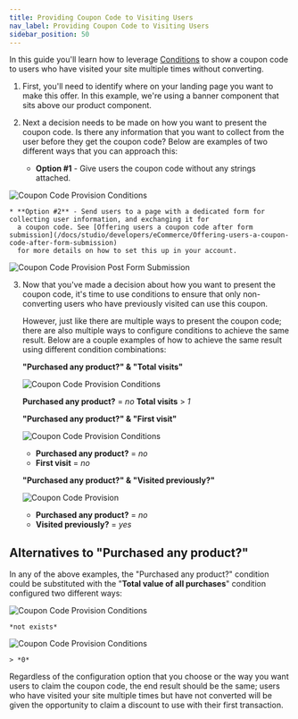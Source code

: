```yaml
---
title: Providing Coupon Code to Visiting Users
nav_label: Providing Coupon Code to Visiting Users
sidebar_position: 50
---
```


In this guide you'll learn how to leverage [Conditions](/docs/studio/content/advanced-page-editing/Using-Conditional-Content) to
show a coupon code to users who have visited your site multiple times without converting.

1. First, you'll need to identify where on your landing page you want to make this offer. In this example, we're using a
   banner component that sits above our product component.
2. Next a decision needs to be made on how you want to present the coupon code. Is there any information that you want
   to collect from the user before they get the coupon code? Below are examples of two different ways that you can
   approach this:

    * **Option #1** - Give users the coupon code without any strings attached.

  ![Coupon Code Provision Conditions](/assets/studio/screely-1656543688380.png)

    * **Option #2** - Send users to a page with a dedicated form for collecting user information, and exchanging it for
      a coupon code. See [Offering users a coupon code after form submission](/docs/studio/developers/eCommerce/Offering-users-a-coupon-code-after-form-submission)
      for more details on how to set this up in your account.

  ![Coupon Code Provision Post Form Submission ](/assets/studio/screely-1656543582229.png)

3. Now that you've made a decision about how you want to present the coupon code, it's time to use conditions to ensure
   that only non-converting users who have previously visited can use this coupon.

   However, just like there are multiple ways to present the coupon code; there are also multiple ways to configure
   conditions to achieve the same result. Below are a couple examples of how to achieve the same result using different
   condition combinations:

   **"Purchased any product?" & "Total visits"**

   ![Coupon Code Provision Conditions](/assets/studio/screely-1656541607128.png)

   **Purchased any product?** = *no*
   **Total visits** > *1*

   **"Purchased any product?" & "First visit"**

   ![Coupon Code Provision Conditions](/assets/studio/screely-1656541574205.png)

    - **Purchased any product?** = *no*
    - **First visit** = *no*

   **"Purchased any product?" & "Visited previously?"**

   ![Coupon Code Provision](/assets/studio/screely-1656546022847.png)

    - **Purchased any product?** = *no*
    - **Visited previously?** = *yes*

## Alternatives to "Purchased any product?"

In any of the above examples, the "Purchased any product?" condition could be substituted with the "**Total value of all
purchases**" condition configured two different ways:

![Coupon Code Provision Conditions](/assets/studio/screely-1656547191437.png)

    *not exists*

![Coupon Code Provision Conditions](/assets/studio/screely-1656547175802.png)

    > *0*

Regardless of the configuration option that you choose or the way you want users to claim the coupon code, the end
result should be the same; users who have visited your site multiple times but have not converted will be given the
opportunity to claim a discount to use with their first transaction.
